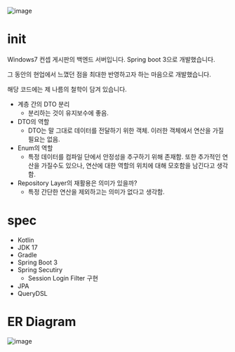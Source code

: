 ![image](https://github.com/fhdufhdu/windows-7-board-backend/assets/32770312/a98d77a8-94f6-4161-8279-eb48f62b27fb)
# init
Windows7 컨셉 게시판의 백엔드 서버입니다. Spring boot 3으로 개발했습니다.

그 동안의 현업에서 느꼈던 점을 최대한 반영하고자 하는 마음으로 개발했습니다.

해당 코드에는 제 나름의 철학이 담겨 있습니다.
- 계층 간의 DTO 분리
  - 분리하는 것이 유지보수에 좋음.
- DTO의 역할
  - DTO는 말 그대로 데이터를 전달하기 위한 객체. 이러한 객체에서 연산을 가질 필요는 없음.
- Enum의 역할
  - 특정 데이터를 컴파일 단에서 안정성을 추구하기 위해 존재함. 또한 추가적인 연산을 가질수도 있으나, 연산에 대한 역할의 위치에 대해 모호함을 남긴다고 생각함.
- Repository Layer의 재활용은 의미가 있을까?
  - 특정 간단한 연산을 제외하고는 의미가 없다고 생각함. 

# spec
- Kotlin
- JDK 17
- Gradle
- Spring Boot 3
- Spring Secutiry
  - Session Login Filter 구현
- JPA
- QueryDSL

# ER Diagram
![image](https://github.com/fhdufhdu/windows-7-board-backend/assets/32770312/8afbb869-2453-4272-a871-8500b802a8d9)
